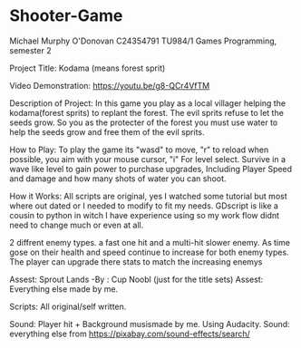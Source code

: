 # Shooter-Game

Michael Murphy O'Donovan
C24354791
TU984/1 
Games Programming, semester 2

Project Title: Kodama (means forest sprit)

Video Demonstration: https://youtu.be/g8-QCr4VfTM

Description of Project: In this game you play as a local villager helping the kodama(forest sprits) to replant the forest. The evil sprits refuse to let the seeds grow. So you as the protecter of the forest you must use water to help the seeds grow and free them of the evil sprits.

How to Play: To play the game its "wasd" to move, "r" to reload when possible, you aim with your mouse cursor, "i" For level select. Survive in a wave like level to gain power to purchase upgrades, Including Player Speed and damage and how many shots of water you can shoot.

How it Works: All scripts are original, yes I watched some tutorial but most where out dated or I needed to modify to fit my needs. GDscript is like a cousin to python in witch I have experience using so my work flow didnt need to change much or even at all.

2 diffrent enemy types. a fast one hit and a multi-hit slower enemy. As time gose on their health and speed continue to increase for both enemy types. The player can upgrade there stats to match the increasing enemys 

Assest: Sprout Lands -By : Cup Noobl (just for the title sets)
Assest: Everything else made by me.

Scripts: All original/self written.

Sound: Player hit + Background musismade by me. Using Audacity.
Sound: everything else from https://pixabay.com/sound-effects/search/
